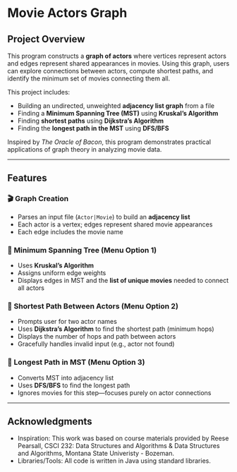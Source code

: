 # Movie Actors Graph

## Project Overview
This program constructs a **graph of actors** where vertices represent actors and edges represent shared appearances in movies. Using this graph, users can explore connections between actors, compute shortest paths, and identify the minimum set of movies connecting them all.

This project includes:
- Building an undirected, unweighted **adjacency list graph** from a file
- Finding a **Minimum Spanning Tree (MST)** using **Kruskal’s Algorithm**
- Finding **shortest paths** using **Dijkstra’s Algorithm**
- Finding the **longest path in the MST** using **DFS/BFS**

Inspired by *The Oracle of Bacon*, this program demonstrates practical applications of graph theory in analyzing movie data.

---

## Features

### 🎬 Graph Creation
- Parses an input file (`Actor|Movie`) to build an **adjacency list**
- Each actor is a vertex; edges represent shared movie appearances
- Each edge includes the movie name

### 🌲 Minimum Spanning Tree (Menu Option 1)
- Uses **Kruskal’s Algorithm**
- Assigns uniform edge weights
- Displays edges in MST and the **list of unique movies** needed to connect all actors

### 🔀 Shortest Path Between Actors (Menu Option 2)
- Prompts user for two actor names
- Uses **Dijkstra’s Algorithm** to find the shortest path (minimum hops)
- Displays the number of hops and path between actors
- Gracefully handles invalid input (e.g., actor not found)

### 🧭 Longest Path in MST (Menu Option 3)
- Converts MST into adjacency list
- Uses **DFS/BFS** to find the longest path
- Ignores movies for this step—focuses purely on actor connections

---

## Acknowledgments
- Inspiration: This work was based on course materials provided by Reese Pearsall, CSCI 232: Data Structures and Algorithms & Data Structures and Algorithms, Montana State Univeristy - Bozeman.
- Libraries/Tools: All code is written in Java using standard libraries.

